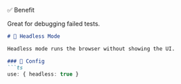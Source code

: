 ✅ Benefit

Great for debugging failed tests.


```md
# 🧠 Headless Mode

Headless mode runs the browser without showing the UI.

### 🔧 Config
```ts
use: { headless: true }